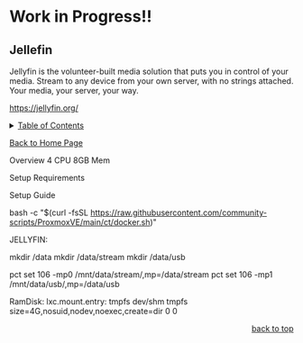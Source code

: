 # Work in Progress!!

<a id="readme_top"></a>
## Jellefin

Jellyfin is the volunteer-built media solution that puts you in control of your media. Stream to any device from your own server, with no strings attached. Your media, your server, your way.

https://jellyfin.org/

<details>
<summary><u>Table of Contents</u></summary>

+ <a href="#Jellyfin">Jellyfin</a>

</details> 

<a href="https://github.com/HomeStudiosDIY/HomeStudiosDIY/blob/main/README.md">Back to Home Page</a>







Overview
4 CPU
8GB Mem



Setup Requirements

Setup Guide



bash -c "$(curl -fsSL https://raw.githubusercontent.com/community-scripts/ProxmoxVE/main/ct/docker.sh)"


JELLYFIN:



mkdir /data
mkdir /data/stream
mkdir /data/usb

pct set 106 -mp0 /mnt/data/stream/,mp=/data/stream
pct set 106 -mp1 /mnt/data/usb/,mp=/data/usb

RamDisk:
lxc.mount.entry: tmpfs dev/shm tmpfs size=4G,nosuid,nodev,noexec,create=dir 0 0





<p align="right"><a href="#readme_top">back to top</a></p>